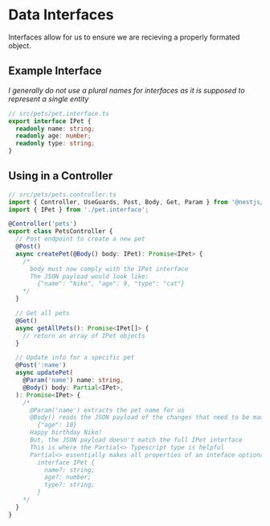 # Data Interfaces

Interfaces allow for us to ensure we are recieving a properly formated object.

## Example Interface

_I generally do not use a plural names for interfaces as it is supposed to represent a single entity_

```ts
// src/pets/pet.interface.ts
export interface IPet {
  readonly name: string;
  readonly age: number;
  readonly type: string;
}
```

## Using in a Controller

```ts
// src/pets/pets.controller.ts
import { Controller, UseGuards, Post, Body, Get, Param } from '@nestjs/common';
import { IPet } from './pet.interface';

@Controller('pets')
export class PetsController {
  // Post endpoint to create a new pet
  @Post()
  async createPet(@Body() body: IPet): Promise<IPet> {
    /*
      body must now comply with the IPet interface
      The JSON payload would look like:
        {"name": "Niko", "age": 9, "type": "cat"}
    */
  }

  // Get all pets
  @Get()
  async getAllPets(): Promise<IPet[]> {
    // return an array of IPet objects
  }

  // Update info for a specific pet
  @Post(':name')
  async updatePet(
    @Param('name') name: string,
    @Body() body: Partial<IPet>,
  ): Promise<IPet> {
    /*
      @Param('name') extracts the pet name for us
      @Body() reads the JSON payload of the changes that need to be made:
        {"age": 10}
      Happy birthday Niko!
      But, the JSON payload doesn't match the full IPet interface
      This is where the Partial<> Typescript type is helpful
      Partial<> essentially makes all properties of an inteface optional
        interface IPet {
          name?: string;
          age?: number;
          type?: string;
        }
    */
  }
}
```
